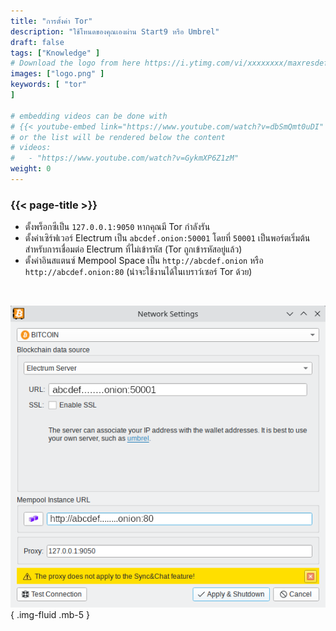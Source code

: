 ```yaml
---
title: "การตั้งค่า Tor"
description: "ใช้โหนดของคุณเองผ่าน Start9 หรือ Umbrel"
draft: false
tags: ["Knowledge" ]
# Download the logo from here https://i.ytimg.com/vi/xxxxxxxx/maxresdefault.jpg
images: ["logo.png" ]
keywords: [ "tor"
]

# embedding videos can be done with 
# {{< youtube-embed link="https://www.youtube.com/watch?v=dbSmQmt0uDI" >}}
# or the list will be rendered below the content
# videos:
#   - "https://www.youtube.com/watch?v=GykmXP6Z1zM"
weight: 0
---
```


### {{< page-title >}}  
 

- ตั้งพร็อกซีเป็น `127.0.0.1:9050` หากคุณมี Tor กำลังรัน  
- ตั้งค่าเซิร์ฟเวอร์ Electrum เป็น `abcdef.onion:50001` โดยที่ `50001` เป็นพอร์ตเริ่มต้นสำหรับการเชื่อมต่อ Electrum ที่ไม่เข้ารหัส (Tor ถูกเข้ารหัสอยู่แล้ว)
- ตั้งค่าอินสแตนซ์ Mempool Space เป็น `http://abcdef.onion` หรือ `http://abcdef.onion:80` (น่าจะใช้งานได้ในเบราว์เซอร์ Tor ด้วย)

 </br>

 
 ![tor config](config.png)
 { .img-fluid .mb-5 }